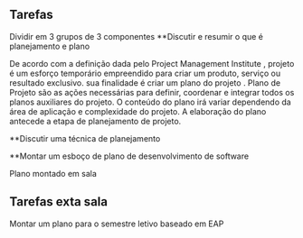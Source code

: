 ## Tarefas

Dividir em 3 grupos de 3 componentes
**Discutir e resumir o que é planejamento e plano

De acordo com a definição dada pelo Project Management Institute , projeto é um esforço temporário empreendido para criar um produto, 
serviço ou resultado exclusivo. sua  finalidade é criar um plano do projeto . Plano de Projeto são as ações necessárias para definir, 
coordenar e integrar todos os planos auxiliares do projeto. O conteúdo do plano irá variar dependendo da área de aplicação e complexidade
do projeto. A elaboração do plano antecede a etapa de planejamento de projeto.

**Discutir uma técnica de planejamento



**Montar um esboço de plano de desenvolvimento de software

Plano montado em sala 


## Tarefas exta sala
Montar um plano para o semestre letivo baseado em EAP
